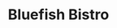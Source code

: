 ---
layout: place
title: Bluefish Bistro
permalink: /virginia/arlington/bluefish-bistro.html
stateAbbr: VA
stateName: Virginia
cityName: Arlington
seo:
  type: restaurant
  links: https://www.bluefishbistro.com/
place_id: ChIJwxXo2-O1t4kR2ivrTvS1II4
photos:
  - name: >-
      places/ChIJwxXo2-O1t4kR2ivrTvS1II4/photos/AeeoHcIWTxHNzbs4cIp5HUPSU38uuz8wI7EPCvRlydh3KYtB5LzITg1U4qH3WOxIgEwXHA9PSuwc7Se5RRK_eqQu0MDy9J8KaHUEXVJslzJQBQk_70jERD9bNkkt4Gu3v-RpLkRR-2quUBNidR9ZU2IbVk1QNesD6wg5-H6saj6x50pGm9z8mA38hir2plciIXpcmzlonq_BM6bqNZ3KjreOLZ_Y7m7wbqUn2Fm4XsFLmulQGcs-B6RlvNcrXjw9hV9qRszrirj2aRGr8sWpvQvpA5knQDtkUMssG5pDRo54fImGk9uzVxSFLKe71MokbMxobjW-JSLtFN7neoBl_u5Ur1HTWPHBoSS1hDLdowSZewic7W69dPEY1GO34Azq_DFFmOpvT9dIddmfqDJpAP3Ss4kRjDblNeOWwRvI8fk9HvYkjGIt
    widthPx: 4032
    heightPx: 3024
    authorAttributions:
      - displayName: sojung ryu
        uri: https://maps.google.com/maps/contrib/108367692064983180819
        photoUri: >-
          https://lh3.googleusercontent.com/a/ACg8ocJjoxozQ0h0pVgmplVWVibIgGGMaBkueOQSik4m6IkafXtfmw=s100-p-k-no-mo
    flagContentUri: >-
      https://www.google.com/local/imagery/report/?cb_client=maps_api_places.places_api&image_key=!1e10!2sCIHM0ogKEICAgIClt4i1ugE&hl=en-US
    googleMapsUri: >-
      https://www.google.com/maps/place//data=!3m4!1e2!3m2!1sCIHM0ogKEICAgIClt4i1ugE!2e10!4m2!3m1!1s0x89b7b5e3dbe815c3:0x8e20b5f44eeb2bda
  - name: >-
      places/ChIJwxXo2-O1t4kR2ivrTvS1II4/photos/AeeoHcJcOJHJJbwri-3mhsSlVxIx6pphMvnERZ9YBaNy_79hRICVI9K2VXMAT3-yBWkS1nftTaUwN46ddWGiAKKdNU4O_jrAbDA8gn3y_X4cGBQygjpFEatSrPc-fGgYa49Rl6MXAKQs_g0wwFCrKDgD7CYSJoYEYtWrUknvPeN6llAjZnPv4VqhLCN6VHkjS5B86KEIcapV91n06SR9fpYMeMbMXr9rRw_Oxh8C9Wl61_T5sl9FByOrlydYuTpoHwJUdCfM8ppl5ovbqfjHziMtgD5d1slHcBu4lppLvBzaYD3uSA
    widthPx: 2119
    heightPx: 1192
    authorAttributions:
      - displayName: Bluefish Bistro
        uri: https://maps.google.com/maps/contrib/106932437702910229764
        photoUri: >-
          https://lh3.googleusercontent.com/a-/ALV-UjWybzVxcZmGzt9H5IhnDIlMPeYH8hUr1BudQh6jWR7svf1F0LQ=s100-p-k-no-mo
    flagContentUri: >-
      https://www.google.com/local/imagery/report/?cb_client=maps_api_places.places_api&image_key=!1e10!2sAF1QipM_Q2hs0b6TbHlRec8om93lGcw0sESofK227FUk&hl=en-US
    googleMapsUri: >-
      https://www.google.com/maps/place//data=!3m4!1e2!3m2!1sAF1QipM_Q2hs0b6TbHlRec8om93lGcw0sESofK227FUk!2e10!4m2!3m1!1s0x89b7b5e3dbe815c3:0x8e20b5f44eeb2bda
  - name: >-
      places/ChIJwxXo2-O1t4kR2ivrTvS1II4/photos/AeeoHcIQmv9_hyOTlyYBxMiXXxEc1zmJIYdS9uP7vO4BcP_7Ic8TsA-kL2sl6Z65BUGzpMDY3XGEQ6_Oe8yX6bYMOW-IyKdstGC_c6U5odIKp0Eiyl6GNMwGAxqVHu5ZwWv2bdtno5kIJSpGrc3yj99ogiGbE4AfydKvcADw7I3ttYL0gkZiDh5X0WDWG_rlY7pgrPio3PglmahuN3oui334y3laH1DwQ0JYDAVHXCM2hoXT1BNBcKemJrq3ocVZFWPoo3Jx78KNmBeiWFgZFpNNO8_pa0bG9JyDa8jlO0po0qE1twKdlRni9t-bdBlGIkPvqvfdUG5x6U4ShutGFefCx00e7WWVBgQuuKrWAfpu4dS9t4yT9gvWoOvFprbP_-0UDSsaEc4vEb2L1xklUxIT9DrhR2Qof_WY0bbJtfjNYm7BE9-9rZIJcvyUCG6USV8F
    widthPx: 4032
    heightPx: 2268
    authorAttributions:
      - displayName: Laura Baracaldo
        uri: https://maps.google.com/maps/contrib/116619102177081907644
        photoUri: >-
          https://lh3.googleusercontent.com/a-/ALV-UjW2D-tCkUmytMD-FIrH-Ql3vvVH2Yorj7mdEUMDSgXBive4JwLU=s100-p-k-no-mo
    flagContentUri: >-
      https://www.google.com/local/imagery/report/?cb_client=maps_api_places.places_api&image_key=!1e10!2sCIABIhADycKzYB1m4mfiDxYAAWYn&hl=en-US
    googleMapsUri: >-
      https://www.google.com/maps/place//data=!3m4!1e2!3m2!1sCIABIhADycKzYB1m4mfiDxYAAWYn!2e10!4m2!3m1!1s0x89b7b5e3dbe815c3:0x8e20b5f44eeb2bda
  - name: >-
      places/ChIJwxXo2-O1t4kR2ivrTvS1II4/photos/AeeoHcJN6lBUq-7oEB8MAjWY5WvuHe7TiPviboYxomg2nd5cwu8pj1fDqZD0DWhVfOhf5Wa0jHJqMbJV-fJ4SZFaBxFgNJAkO2nc6lvXIwgZL-VtsDlzFHvKUYTelXu4swVZcLbV1dd25czRA_Metel2nkLoUL6h5slrCAYB64LYWaQU6oGuy1yBCqf7VrinWPtKe-NgP12XQDaVGwEc5ZESjppR05mW2VndGWg6DNZWnDJVOV3JcJHm6y8aRxQimN5JqOIQ--6IYL7ZQJ77IXgDur1ezX4yJ_C31L0v7zeKhsDnfuK2fSXs_TP2vk-yx11MssRfk3GZjaNS8rx4iVWRKCg9u03CtXJUlDb6lLcBVK2nsXKobSt9F2_K_icmebS6AjmRK2izhMgY2pZlQbBL3FX6NQtNIhnV6mafZHG-vSYTy5A
    widthPx: 4000
    heightPx: 3000
    authorAttributions:
      - displayName: Specialized 2010
        uri: https://maps.google.com/maps/contrib/103597258292588216997
        photoUri: >-
          https://lh3.googleusercontent.com/a-/ALV-UjWkQWxWy7y8fPyNjmzBQw2ubOclwE2kA8bopmgMDnw9Ja68SWVsRA=s100-p-k-no-mo
    flagContentUri: >-
      https://www.google.com/local/imagery/report/?cb_client=maps_api_places.places_api&image_key=!1e10!2sCIHM0ogKEICAgID7o5DbqAE&hl=en-US
    googleMapsUri: >-
      https://www.google.com/maps/place//data=!3m4!1e2!3m2!1sCIHM0ogKEICAgID7o5DbqAE!2e10!4m2!3m1!1s0x89b7b5e3dbe815c3:0x8e20b5f44eeb2bda
  - name: >-
      places/ChIJwxXo2-O1t4kR2ivrTvS1II4/photos/AeeoHcK93dCwz5rml--WwsZw3uytQN2GPlnO4Pkrw6pr4NPxh5_dsTkWVgdrPBHF49Ig5fFMmto0NbwtGHLOeBGv8rijTgxWe8lMu8lHbKj2wVnpvO3v49PmKItG4c8zWquRCEyzS4peRfOhCqWbTr09fFUGt2jjbELcf8MK2ZOV56v7gpzvAWvHGrE-1tYEnpxwki2uzZtsMLFu3eSyCFceqCVTTALt0Z6G_QZWBJNASeeDz9nCAtf71cbYmd-MhcjZSfktnU354MqbSs7AFHj4uY8n2bNkaZo3YZnzJig-hUyZegSUcvYr0FYEJRQ057ujE2HKxhFNl752dcu3mwDtIErYqrEzb2pfvedsYbWmF7kbDNH_lgqJH2Jq8LV5_qi8YGv_WuFsaUX28cMB25v9WshESlyvQUnG8ArhlfGQMq3OQ1GJ
    widthPx: 3600
    heightPx: 4800
    authorAttributions:
      - displayName: Daniela Pritchard
        uri: https://maps.google.com/maps/contrib/110230646547414404453
        photoUri: >-
          https://lh3.googleusercontent.com/a/ACg8ocJHc1KBptyUQrgt9ITb5qCpwySF5uU98Qu30ekUHt8dAef_Xio=s100-p-k-no-mo
    flagContentUri: >-
      https://www.google.com/local/imagery/report/?cb_client=maps_api_places.places_api&image_key=!1e10!2sCIHM0ogKEICAgMCojfjqxgE&hl=en-US
    googleMapsUri: >-
      https://www.google.com/maps/place//data=!3m4!1e2!3m2!1sCIHM0ogKEICAgMCojfjqxgE!2e10!4m2!3m1!1s0x89b7b5e3dbe815c3:0x8e20b5f44eeb2bda
  - name: >-
      places/ChIJwxXo2-O1t4kR2ivrTvS1II4/photos/AeeoHcLpeBCWTJ2RrHDjnWyL4NLeWl3sYYN2tnCRFn8wpyUZW2RuOjhNRPX5KVxr0FOEFnI_WwVlK8EFDzkNjUKbMVwk9BR2f6ir-e3xhwvU6Y-Sl8lZaI1zjKFswo9gbe2I1rMhkTqfwh4BL2tqLddCzZ306WAAWCqLhSeNb0sV-L00iw1seOqgoAskUbVxIYvM05LFUlHej_jrWNEIbCY5k7th_cB_fBkHRk_BXij67tYbfhSj_aOOLVoKxwkhbxUDiscp7f1iGhVZU-xwTMzsSLsKML7XSyMdTmgENPa9_CsPIQ
    widthPx: 4000
    heightPx: 3000
    authorAttributions:
      - displayName: Bluefish Bistro
        uri: https://maps.google.com/maps/contrib/106932437702910229764
        photoUri: >-
          https://lh3.googleusercontent.com/a-/ALV-UjWybzVxcZmGzt9H5IhnDIlMPeYH8hUr1BudQh6jWR7svf1F0LQ=s100-p-k-no-mo
    flagContentUri: >-
      https://www.google.com/local/imagery/report/?cb_client=maps_api_places.places_api&image_key=!1e10!2sAF1QipMvTktlRcT6ABrE4HxpaGwtRMrJKnmj8kci2ut9&hl=en-US
    googleMapsUri: >-
      https://www.google.com/maps/place//data=!3m4!1e2!3m2!1sAF1QipMvTktlRcT6ABrE4HxpaGwtRMrJKnmj8kci2ut9!2e10!4m2!3m1!1s0x89b7b5e3dbe815c3:0x8e20b5f44eeb2bda
  - name: >-
      places/ChIJwxXo2-O1t4kR2ivrTvS1II4/photos/AeeoHcKlEj_7HfVT3LAHW7KQTuH-AM414g2xIHnHCpOyEtOXxB6s0NnL1Hm_CF2_H8ohiOF7uD3nmpJclgNWtmt75IigL-kG_2Dc6zP2754Y81bRwSx5PQhz6NsW5H6aWoFZysnfOXqc9IqrIC24K4ivQbBw5o7pH8qqn6FwX6dL2S9lb8EOY8FiYrPvz_gDiPtuWm1DyeO9gvle_KC9PiNIn1QTnrkl1GQ8BzeInNoTh61j74pGu1JyBWAuGQPvS8zpdEFMQT0gUJiKOPYLs5K6bLW81pMOGFdxR7rTLYJY24EWtcHT3uFIKubjjUNndOuRtYo5Y3VymsHDFJPsfKRUdNMcZX_xE-eDj_uruhX_zqypfvNZmqz82Dp_Ti_3lfOuoP1TbLyFMNogTs4BrsKL0TqWrah4Kywj93esDEWwCBs
    widthPx: 4800
    heightPx: 3600
    authorAttributions:
      - displayName: James Park
        uri: https://maps.google.com/maps/contrib/104308640576141606946
        photoUri: >-
          https://lh3.googleusercontent.com/a/ACg8ocJmykqL8rmMsEfo9gktnvLcHw3r_S-clJBClERdo6NcensN2A=s100-p-k-no-mo
    flagContentUri: >-
      https://www.google.com/local/imagery/report/?cb_client=maps_api_places.places_api&image_key=!1e10!2sCIHM0ogKEICAgMCIl9ykIQ&hl=en-US
    googleMapsUri: >-
      https://www.google.com/maps/place//data=!3m4!1e2!3m2!1sCIHM0ogKEICAgMCIl9ykIQ!2e10!4m2!3m1!1s0x89b7b5e3dbe815c3:0x8e20b5f44eeb2bda
  - name: >-
      places/ChIJwxXo2-O1t4kR2ivrTvS1II4/photos/AeeoHcIApQkc1SaMFVDZSXp2ycuWQxbsTsGNyhPaSScknCapeoNkYOemJLvkRd7Ikpyln540QPz5iKRz72yG89fzmL_DkZ6ZdEd3nRfyXA_FEkKM0lZh1GO6bbPV21NHNqIH-stafOWrIfi0-niualwG0zOS9IkrTUkLYrlLtjqMDVfU56Z2Qh7QQ1RzcX5XVXs0IyWMqTRmCPfsgW8FWbXFRnGkE20udOg_ZevX277C5l2v8WOOYODcewRRQxsG0u03T8UhigrE6n68cyoJ5k_iQ6OtbS8cHlXrYzF3HLHYsO35gg
    widthPx: 720
    heightPx: 720
    authorAttributions:
      - displayName: Bluefish Bistro
        uri: https://maps.google.com/maps/contrib/106932437702910229764
        photoUri: >-
          https://lh3.googleusercontent.com/a-/ALV-UjWybzVxcZmGzt9H5IhnDIlMPeYH8hUr1BudQh6jWR7svf1F0LQ=s100-p-k-no-mo
    flagContentUri: >-
      https://www.google.com/local/imagery/report/?cb_client=maps_api_places.places_api&image_key=!1e10!2sAF1QipMVqDZYjWAhsku8HRYpPt_7vQPRt_KZlySZGpM4&hl=en-US
    googleMapsUri: >-
      https://www.google.com/maps/place//data=!3m4!1e2!3m2!1sAF1QipMVqDZYjWAhsku8HRYpPt_7vQPRt_KZlySZGpM4!2e10!4m2!3m1!1s0x89b7b5e3dbe815c3:0x8e20b5f44eeb2bda
  - name: >-
      places/ChIJwxXo2-O1t4kR2ivrTvS1II4/photos/AeeoHcK-cU7Ih_DwLi06_TOkMmkrbzcE14feK83Q4tE84QoIsmrZBDqIedAHk4ugf4FZNpNSu_SF0qbRa5X9m62WV7y1d_ZYIvhuAsCPlJ6gUnzOdhQuyuUAgNL9h2uRTun9FL87ucGrCOX4KRa6EY6S_JwGIdTgNxNWmzaxOVX8S9_DuFST3g79M1iyFaafxEctehqlvbKA86oLGKXYA4tZ3JbyZOP3OLhEf86-MI8EEzchAzdfbCRXgzAxeBAYVS4DvAPGAv2xsV_hGq0cb4L820Kc1aQZt3de-4VytNFdHYw0kg
    widthPx: 1600
    heightPx: 1200
    authorAttributions:
      - displayName: Bluefish Bistro
        uri: https://maps.google.com/maps/contrib/106932437702910229764
        photoUri: >-
          https://lh3.googleusercontent.com/a-/ALV-UjWybzVxcZmGzt9H5IhnDIlMPeYH8hUr1BudQh6jWR7svf1F0LQ=s100-p-k-no-mo
    flagContentUri: >-
      https://www.google.com/local/imagery/report/?cb_client=maps_api_places.places_api&image_key=!1e10!2sAF1QipO8euMaQI6PtAVmy47rjGRVOB2mZ7qdgKDQDRrL&hl=en-US
    googleMapsUri: >-
      https://www.google.com/maps/place//data=!3m4!1e2!3m2!1sAF1QipO8euMaQI6PtAVmy47rjGRVOB2mZ7qdgKDQDRrL!2e10!4m2!3m1!1s0x89b7b5e3dbe815c3:0x8e20b5f44eeb2bda
  - name: >-
      places/ChIJwxXo2-O1t4kR2ivrTvS1II4/photos/AeeoHcJB3_q9FjPrEEQnMUJxpoBJvqkMtKgcKXNKRPgy9rI0pHjcFyCmuTxylrUT4YA-eA2mLx9OytG0lXryZyOFq3Z4J653SaGwH9i8WljGbEBAiEZ_CbfhF_sFq53DNGLF-WSBz0P6lsTnrsi0_xg8Ukd2C3FiztN4pjB-RPNt8S3EUf-r5v6U8wD4JSK2tC0mj-lkbrIugfQm1pvJtz-b3ISx-DYX00U2yLuu1Y45N1_t7teXJqnzU94oroK_-8KP8TIkoeSwQs1B1wryIn8b5vC6vIbiRCqq6cw5lR2LVeUPXnOTF1Upe7Zt5EoAWw1sRJzrbOgKl0P5pENpiPdztWFhIwN5-ga6GJZkR2tE8bnfcSXSspzSBKzOSoRRkTwdSWK7XxBCfAPRaT5WWZBzXDsnOYpEO1NcvYzocs7-fggF1vxC
    widthPx: 4000
    heightPx: 3000
    authorAttributions:
      - displayName: Michael Azares
        uri: https://maps.google.com/maps/contrib/103098862857151692065
        photoUri: >-
          https://lh3.googleusercontent.com/a-/ALV-UjX4ADrmsP09srnBrWnRMhtMxqVUOfXMC1Bj92yCGbYBzfCF-ubx=s100-p-k-no-mo
    flagContentUri: >-
      https://www.google.com/local/imagery/report/?cb_client=maps_api_places.places_api&image_key=!1e10!2sCIHM0ogKEICAgIDj1KXE8wE&hl=en-US
    googleMapsUri: >-
      https://www.google.com/maps/place//data=!3m4!1e2!3m2!1sCIHM0ogKEICAgIDj1KXE8wE!2e10!4m2!3m1!1s0x89b7b5e3dbe815c3:0x8e20b5f44eeb2bda
address: '950 S George Mason Dr Suite #114, Arlington, VA 22204, USA'
street: '950 S George Mason Dr Suite #114'
city: Arlington
state: VA
zip: '22204'
country: USA
neighborhood: Barcroft
latitude: '38.859176'
longitude: '-77.102258'
accessibility_options:
  wheelchairAccessibleParking: true
  wheelchairAccessibleEntrance: true
business_status: OPERATIONAL
name: Bluefish Bistro
google_maps_links:
  directionsUri: >-
    https://www.google.com/maps/dir//''/data=!4m7!4m6!1m1!4e2!1m2!1m1!1s0x89b7b5e3dbe815c3:0x8e20b5f44eeb2bda!3e0
  placeUri: https://maps.google.com/?cid=10241385613541190618
  writeAReviewUri: >-
    https://www.google.com/maps/place//data=!4m3!3m2!1s0x89b7b5e3dbe815c3:0x8e20b5f44eeb2bda!12e1
  reviewsUri: >-
    https://www.google.com/maps/place//data=!4m4!3m3!1s0x89b7b5e3dbe815c3:0x8e20b5f44eeb2bda!9m1!1b1
  photosUri: >-
    https://www.google.com/maps/place//data=!4m3!3m2!1s0x89b7b5e3dbe815c3:0x8e20b5f44eeb2bda!10e5
primary_type: Sushi Restaurant
opening_hours:
  regular: null
  current: null
secondary_opening_hours:
  regular:
    weekdayDescriptions: null
    type: null
  current:
    weekdayDescriptions: null
    type: null
phone: (703) 718-4950
price_level: null
price_range: $30 &ndash; $50
rating: '4.9'
rating_count: 0
website: https://www.bluefishbistro.com/
description: >-
  Explore Bluefish Bistro in Arlington, VA$$$Bluefish Bistro in Arlington, VA,
  stands out as a welcoming Japanese eatery specializing in fresh sushi and
  traditional dishes, making it a go-to spot for those seeking authentic flavors
  in a casual setting. This cozy restaurant offers an array of options like
  bento boxes and creative rolls, all prepared with high-quality ingredients
  that highlight the artistry of Japanese cuisine. With thoughtful accessibility
  features and a comfortable atmosphere, it's designed to accommodate various
  diners looking for a relaxed meal. Those exploring sushi restaurants near me
  will appreciate the generous portions and reasonable pricing, ensuring a
  satisfying experience without breaking the bank. Whether you're in the mood
  for a quick bite or a leisurely dinner, Bluefish Bistro delivers on taste and
  convenience in the heart of the area.
generative_summary: >-
  Explore Bluefish Bistro in Arlington, VA$$$Bluefish Bistro in Arlington, VA,
  stands out as a welcoming Japanese eatery specializing in fresh sushi and
  traditional dishes, making it a go-to spot for those seeking authentic flavors
  in a casual setting. This cozy restaurant offers an array of options like
  bento boxes and creative rolls, all prepared with high-quality ingredients
  that highlight the artistry of Japanese cuisine. With thoughtful accessibility
  features and a comfortable atmosphere, it's designed to accommodate various
  diners looking for a relaxed meal. Those exploring sushi restaurants near me
  will appreciate the generous portions and reasonable pricing, ensuring a
  satisfying experience without breaking the bank. Whether you're in the mood
  for a quick bite or a leisurely dinner, Bluefish Bistro delivers on taste and
  convenience in the heart of the area.
generative_disclosure: Summarized by AI using the Grok-3-Mini model.
reviews:
  - name: >-
      places/ChIJwxXo2-O1t4kR2ivrTvS1II4/reviews/ChZDSUhNMG9nS0VJQ0FnSURuLWFiYmFBEAE
    relativePublishTimeDescription: 6 months ago
    rating: 5
    text:
      text: >-
        Went for dinner at opening time and there was no wait and restaurant was
        basically empty which I like.  Immediately greeted and sat and provided
        menus.  The service was outstanding, maybe due to how busy the
        establishment was at the time, but nonetheless outstanding!!  Our
        waitress was very kind, attentive, and pleasant.  The food was all
        soooooo good.  Started with the soft shell crab which when delivered to
        the table had a small flame in the middle;great presentation!!!  The
        fish was very fresh , and you could see the chefs making all the sushi
        to order which is great.  Toll sizes were normal size about 8 pieces and
        all were delivered at once which I like.  The restaurant is a little
        smaller with about 15 ish tables so I'm sure it can fill up quickly when
        busy.  Desert was also great ❤️.  Loved the presentation again as the
        flatware was very cute as you can see in the photos.  Best sushi I have
        had in Virginia so far ❤️❤️❤️. Prices were reasonable for the amount of
        shushi and sake that we ordered and would def go back. Must try
      languageCode: en
    originalText:
      text: >-
        Went for dinner at opening time and there was no wait and restaurant was
        basically empty which I like.  Immediately greeted and sat and provided
        menus.  The service was outstanding, maybe due to how busy the
        establishment was at the time, but nonetheless outstanding!!  Our
        waitress was very kind, attentive, and pleasant.  The food was all
        soooooo good.  Started with the soft shell crab which when delivered to
        the table had a small flame in the middle;great presentation!!!  The
        fish was very fresh , and you could see the chefs making all the sushi
        to order which is great.  Toll sizes were normal size about 8 pieces and
        all were delivered at once which I like.  The restaurant is a little
        smaller with about 15 ish tables so I'm sure it can fill up quickly when
        busy.  Desert was also great ❤️.  Loved the presentation again as the
        flatware was very cute as you can see in the photos.  Best sushi I have
        had in Virginia so far ❤️❤️❤️. Prices were reasonable for the amount of
        shushi and sake that we ordered and would def go back. Must try
      languageCode: en
    authorAttribution:
      displayName: Eric Locklear
      uri: https://www.google.com/maps/contrib/115999741955442873590/reviews
      photoUri: >-
        https://lh3.googleusercontent.com/a-/ALV-UjVY33gkg_oetDiGS_7L5KQqHhMbQznixtX_wF_tixSuckQnTFEgqw=s128-c0x00000000-cc-rp-mo-ba5
    publishTime: '2024-10-07T17:55:32.814582Z'
    flagContentUri: >-
      https://www.google.com/local/review/rap/report?postId=ChZDSUhNMG9nS0VJQ0FnSURuLWFiYmFBEAE&d=17924085&t=1
    googleMapsUri: >-
      https://www.google.com/maps/reviews/data=!4m6!14m5!1m4!2m3!1sChZDSUhNMG9nS0VJQ0FnSURuLWFiYmFBEAE!2m1!1s0x89b7b5e3dbe815c3:0x8e20b5f44eeb2bda
  - name: >-
      places/ChIJwxXo2-O1t4kR2ivrTvS1II4/reviews/ChdDSUhNMG9nS0VJQ0FnTUNnM05IdG9BRRAB
    relativePublishTimeDescription: a month ago
    rating: 5
    text:
      text: >-
        was my third time visiting and the superb quality of the food is so
        consistent. i’ve gotten the omakase twice now and each piece is always
        phenomenal! great service no matter how busy it gets and incredibleee
        food.
      languageCode: en
    originalText:
      text: >-
        was my third time visiting and the superb quality of the food is so
        consistent. i’ve gotten the omakase twice now and each piece is always
        phenomenal! great service no matter how busy it gets and incredibleee
        food.
      languageCode: en
    authorAttribution:
      displayName: Angeline Ignacio
      uri: https://www.google.com/maps/contrib/114256203974142914935/reviews
      photoUri: >-
        https://lh3.googleusercontent.com/a-/ALV-UjVJlJkkoetInUjy3MQknjU3X1uJcnScjXb-hvOCklvvUJ0UTYfmFg=s128-c0x00000000-cc-rp-mo-ba2
    publishTime: '2025-02-15T04:10:55.807093Z'
    flagContentUri: >-
      https://www.google.com/local/review/rap/report?postId=ChdDSUhNMG9nS0VJQ0FnTUNnM05IdG9BRRAB&d=17924085&t=1
    googleMapsUri: >-
      https://www.google.com/maps/reviews/data=!4m6!14m5!1m4!2m3!1sChdDSUhNMG9nS0VJQ0FnTUNnM05IdG9BRRAB!2m1!1s0x89b7b5e3dbe815c3:0x8e20b5f44eeb2bda
  - name: >-
      places/ChIJwxXo2-O1t4kR2ivrTvS1II4/reviews/ChZDSUhNMG9nS0VJQ0FnSURfeDZHcFJnEAE
    relativePublishTimeDescription: 2 months ago
    rating: 5
    text:
      text: >-
        Great food and service. We tried the shrimp/veggie tempura and seaweed
        salad appetizers which were both great. All of the sushi rolls we had
        were extremely fresh and tasted fantastic!
      languageCode: en
    originalText:
      text: >-
        Great food and service. We tried the shrimp/veggie tempura and seaweed
        salad appetizers which were both great. All of the sushi rolls we had
        were extremely fresh and tasted fantastic!
      languageCode: en
    authorAttribution:
      displayName: Nick Vafa
      uri: https://www.google.com/maps/contrib/108344373337704566497/reviews
      photoUri: >-
        https://lh3.googleusercontent.com/a-/ALV-UjV1wGGkqyULT-hWRokCUBODYZUOHt9-HncrAYqJ-yAnkJkrSIw0=s128-c0x00000000-cc-rp-mo-ba2
    publishTime: '2025-01-27T17:49:15.999319Z'
    flagContentUri: >-
      https://www.google.com/local/review/rap/report?postId=ChZDSUhNMG9nS0VJQ0FnSURfeDZHcFJnEAE&d=17924085&t=1
    googleMapsUri: >-
      https://www.google.com/maps/reviews/data=!4m6!14m5!1m4!2m3!1sChZDSUhNMG9nS0VJQ0FnSURfeDZHcFJnEAE!2m1!1s0x89b7b5e3dbe815c3:0x8e20b5f44eeb2bda
  - name: >-
      places/ChIJwxXo2-O1t4kR2ivrTvS1II4/reviews/ChdDSUhNMG9nS0VJQ0FnSUQ3bzVEYmlBRRAB
    relativePublishTimeDescription: 7 months ago
    rating: 5
    text:
      text: >-
        8/26/24


        We spent our 19th wedding anniversary dinner here. We've gotten used to
        going to a well known DC steak place and thought we wanted something
        different this year. What's drawn us here were the reviews and they are
        absolutely true. We got the salmon bento box (big variety of items) and
        3 other specialty rolls with generous amount of meat. You definitely get
        what you paid for. We also had the deserts and they were all delicious.
        Even our daughter couldn't wait to come back again and we definitely
        will.
      languageCode: en
    originalText:
      text: >-
        8/26/24


        We spent our 19th wedding anniversary dinner here. We've gotten used to
        going to a well known DC steak place and thought we wanted something
        different this year. What's drawn us here were the reviews and they are
        absolutely true. We got the salmon bento box (big variety of items) and
        3 other specialty rolls with generous amount of meat. You definitely get
        what you paid for. We also had the deserts and they were all delicious.
        Even our daughter couldn't wait to come back again and we definitely
        will.
      languageCode: en
    authorAttribution:
      displayName: Specialized 2010
      uri: https://www.google.com/maps/contrib/103597258292588216997/reviews
      photoUri: >-
        https://lh3.googleusercontent.com/a-/ALV-UjWkQWxWy7y8fPyNjmzBQw2ubOclwE2kA8bopmgMDnw9Ja68SWVsRA=s128-c0x00000000-cc-rp-mo-ba5
    publishTime: '2024-08-27T22:18:50.403090Z'
    flagContentUri: >-
      https://www.google.com/local/review/rap/report?postId=ChdDSUhNMG9nS0VJQ0FnSUQ3bzVEYmlBRRAB&d=17924085&t=1
    googleMapsUri: >-
      https://www.google.com/maps/reviews/data=!4m6!14m5!1m4!2m3!1sChdDSUhNMG9nS0VJQ0FnSUQ3bzVEYmlBRRAB!2m1!1s0x89b7b5e3dbe815c3:0x8e20b5f44eeb2bda
  - name: >-
      places/ChIJwxXo2-O1t4kR2ivrTvS1II4/reviews/ChdDSUhNMG9nS0VJQ0FnSURqMUtYRWt3RRAB
    relativePublishTimeDescription: 11 months ago
    rating: 5
    text:
      text: >-
        From the moment you step into Bluefish Bistro, you’re greeted with an
        ambiance that whispers elegance and comfort. The meticulous attention to
        detail is evident in every corner, creating an inviting atmosphere that
        complements the culinary journey you’re about to embark on.


        The menu is a treasure trove of Japanese delicacies, each dish crafted
        with the freshest ingredients and presented with artistic flair. The
        sushi is a standout, with each roll more tantalizing than the last. The
        M-80 comes highly recommended, a perfect blend of flavors that will
        leave your taste buds dancing with joy.


        The service is impeccable, with staff who are not only attentive but
        also knowledgeable, ensuring that your dining experience is seamless
        from start to finish. For those with accessibility needs, Bluefish
        Bistro goes above and beyond to accommodate, ensuring everyone can enjoy
        their exceptional offerings.


        In a nutshell, Bluefish Bistro isn’t just a meal; it’s an experience. An
        experience that beckons you back time and time again. Whether you’re a
        sushi connoisseur or new to Japanese cuisine, this bistro is a
        must-visit gem in Arlington.
      languageCode: en
    originalText:
      text: >-
        From the moment you step into Bluefish Bistro, you’re greeted with an
        ambiance that whispers elegance and comfort. The meticulous attention to
        detail is evident in every corner, creating an inviting atmosphere that
        complements the culinary journey you’re about to embark on.


        The menu is a treasure trove of Japanese delicacies, each dish crafted
        with the freshest ingredients and presented with artistic flair. The
        sushi is a standout, with each roll more tantalizing than the last. The
        M-80 comes highly recommended, a perfect blend of flavors that will
        leave your taste buds dancing with joy.


        The service is impeccable, with staff who are not only attentive but
        also knowledgeable, ensuring that your dining experience is seamless
        from start to finish. For those with accessibility needs, Bluefish
        Bistro goes above and beyond to accommodate, ensuring everyone can enjoy
        their exceptional offerings.


        In a nutshell, Bluefish Bistro isn’t just a meal; it’s an experience. An
        experience that beckons you back time and time again. Whether you’re a
        sushi connoisseur or new to Japanese cuisine, this bistro is a
        must-visit gem in Arlington.
      languageCode: en
    authorAttribution:
      displayName: Michael Azares
      uri: https://www.google.com/maps/contrib/103098862857151692065/reviews
      photoUri: >-
        https://lh3.googleusercontent.com/a-/ALV-UjX4ADrmsP09srnBrWnRMhtMxqVUOfXMC1Bj92yCGbYBzfCF-ubx=s128-c0x00000000-cc-rp-mo
    publishTime: '2024-05-01T15:09:35.355170Z'
    flagContentUri: >-
      https://www.google.com/local/review/rap/report?postId=ChdDSUhNMG9nS0VJQ0FnSURqMUtYRWt3RRAB&d=17924085&t=1
    googleMapsUri: >-
      https://www.google.com/maps/reviews/data=!4m6!14m5!1m4!2m3!1sChdDSUhNMG9nS0VJQ0FnSURqMUtYRWt3RRAB!2m1!1s0x89b7b5e3dbe815c3:0x8e20b5f44eeb2bda
review_summary: >-
  Insights from Recent Feedback$$$Visitors consistently praise the fresh and
  flavorful sushi at this spot, noting how the ingredients shine through in
  every bite for a truly enjoyable meal. Many highlight the attentive service
  and welcoming vibe, which make dining here feel effortless and fun, even
  during busier times. Folks love the generous portions and fair prices, often
  mentioning that it's perfect for sharing or savoring alone, with appetizers
  and desserts adding extra delight. Overall, the consensus is that this place
  hits the mark for quality Japanese eats, encouraging repeat visits for anyone
  hunting for top-rated sushi close to home. If you're on the hunt for reliable
  sushi places near me, this bistro comes across as a solid choice that balances
  taste, value, and a positive atmosphere.
review_disclosure: Summarized by AI using the Grok-3-Mini model.
parking_options:
  freeGarageParking: true
payment_options:
  acceptsCreditCards: true
  acceptsDebitCards: true
  acceptsCashOnly: false
  acceptsNfc: true
allow_dogs: null
curbside_pickup: true
delivery: true
dine_in: true
good_for_children: null
good_for_groups: null
good_for_sports: false
live_music: false
menu_for_children: null
outdoor_seating: null
reservable: null
restroom: true
serves_beer: true
serves_breakfast: false
serves_brunch: null
serves_cocktails: null
serves_coffee: null
serves_dinner: true
serves_dessert: true
serves_lunch: true
serves_vegetarian_food: null
serves_wine: true
takeout: true
update_category: pro
places_description: null

---